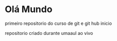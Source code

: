 # Olá Mundo
 primeiro repositorio do curso de git e git hub inicio

repositorio criado durante umaaul ao vivo